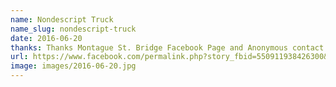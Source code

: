 ```yaml
---
name: Nondescript Truck
name_slug: nondescript-truck
date: 2016-06-20
thanks: Thanks Montague St. Bridge Facebook Page and Anonymous contact form user!
url: https://www.facebook.com/permalink.php?story_fbid=550911938426300&id=412169632300532
image: images/2016-06-20.jpg
---
```

